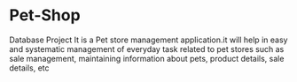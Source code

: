 # Pet-Shop
Database Project
It is a Pet store management application.it will help in easy and systematic management of everyday task related to pet stores such as sale management, maintaining information about pets, product details, sale details, etc

